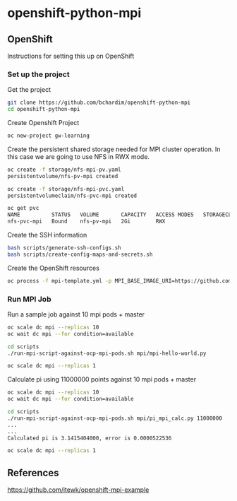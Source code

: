 # openshift-python-mpi

## OpenShift
Instructions for setting this up on OpenShift

### Set up the project

Get the project
```bash
git clone https://github.com/bchardim/openshift-python-mpi
cd openshift-python-mpi
```

Create Openshift Project
```bash
oc new-project gw-learning
```

Create the persistent shared storage needed for MPI cluster operation. In this case we are going to use NFS in RWX mode.
```bash
oc create -f storage/nfs-mpi-pv.yaml
persistentvolume/nfs-pv-mpi created

oc create -f storage/nfs-mpi-pvc.yaml
persistentvolumeclaim/nfs-pvc-mpi created

oc get pvc
NAME          STATUS   VOLUME       CAPACITY   ACCESS MODES   STORAGECLASS   AGE
nfs-pvc-mpi   Bound    nfs-pv-mpi   2Gi        RWX                           3s
```

Create the SSH information
```bash
bash scripts/generate-ssh-configs.sh
bash scripts/create-config-maps-and-secrets.sh
```
Create the OpenShift resources
```bash
oc process -f mpi-template.yml -p MPI_BASE_IMAGE_URI=https://github.com/bchardim/openshift-python-mpi | oc create -f -
```

### Run MPI Job

Run a sample job against 10 mpi pods + master
```bash
oc scale dc mpi --replicas 10
oc wait dc mpi --for condition=available

cd scripts
./run-mpi-script-against-ocp-mpi-pods.sh mpi/mpi-hello-world.py

oc scale dc mpi --replicas 1
```

Calculate pi using 11000000 points against 10 mpi pods + master
```bash
oc scale dc mpi --replicas 10
oc wait dc mpi --for condition=available

cd scripts
./run-mpi-script-against-ocp-mpi-pods.sh mpi/pi_mpi_calc.py 11000000
...
...
Calculated pi is 3.1415404000, error is 0.0000522536

oc scale dc mpi --replicas 1
```



## References
https://github.com/itewk/openshift-mpi-example


